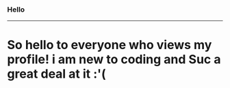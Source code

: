 ### Hello

-------------------------------------------------------------------------------------------------------------------------------------------

# So hello to everyone who views my profile! i am new to coding and Suc a great deal at it :'(

